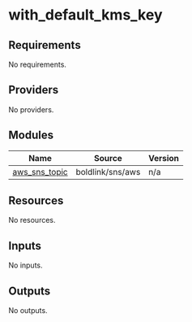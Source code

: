 # with_default_kms_key

<!-- BEGINNING OF PRE-COMMIT-TERRAFORM DOCS HOOK -->
## Requirements

No requirements.

## Providers

No providers.

## Modules

| Name | Source | Version |
|------|--------|---------|
| <a name="module_aws_sns_topic"></a> [aws\_sns\_topic](#module\_aws\_sns\_topic) | boldlink/sns/aws | n/a |

## Resources

No resources.

## Inputs

No inputs.

## Outputs

No outputs.
<!-- END OF PRE-COMMIT-TERRAFORM DOCS HOOK -->
